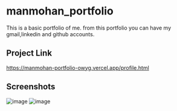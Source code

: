# manmohan_portfolio

This is a basic portfolio of me. 
from this portfolio you can have my gmail,linkedin and github accounts.

## Project Link

https://manmohan-portfolio-owyg.vercel.app/profile.html

## Screenshots

![image](https://github.com/user-attachments/assets/287e028e-4712-4265-b21e-d36b9969059f)
![image](https://github.com/user-attachments/assets/d7f74bfc-7390-4bc7-ad6f-351530980665)

